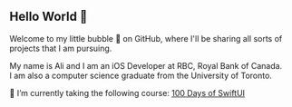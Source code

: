 ## Hello World 👋

Welcome to my little bubble 🫧 on GitHub, where I'll be sharing all sorts of projects that I am pursuing.

My name is Ali and I am an iOS Developer at RBC, Royal Bank of Canada.\
I am also a computer science graduate from the University of Toronto.

🌱 I’m currently taking the following course: [100 Days of SwiftUI](https://www.hackingwithswift.com/100/swiftui)

<!--
**GoodMorningA1i/GoodMorningA1i** is a ✨ _special_ ✨ repository because its `README.md` (this file) appears on your GitHub profile.

Here are some ideas to get you started:

- 🔭 I’m currently working on ...
- 🌱 I’m currently learning ...
- 👯 I’m looking to collaborate on ...
- 🤔 I’m looking for help with ...
- 💬 Ask me about ...
- 📫 How to reach me: ...
- 😄 Pronouns: ...
- ⚡ Fun fact: ...

Some more ideas:
- With this experience in fintech and haven taken courses like deep learning, I want to take a deeper dive 🌊 into quant trading, cryptocurrency, or other areas where I can levearge generative AI.

- [Machine Learning Specialization by Andrew Ng](https://www.coursera.org/specializations/machine-learning-introduction)
- [Learning How to Learn](https://www.coursera.org/learn/learning-how-to-learn)

-->
